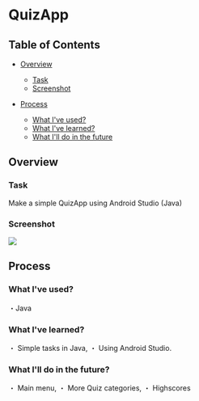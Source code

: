 # QuizApp

## Table of Contents

* [Overview](#overview)
  * [Task](#task)
  * [Screenshot](#screenshot)

* [Process](#process)
  * [What I've used?](#wiu)
  * [What I've learned?](#wil)
  * [What I'll do in the future](#wif)

<a name="overview"/>

## Overview

<a name="task"/>

### Task

Make a simple QuizApp using Android Studio (Java)

<a name="screenshot"/>

### Screenshot

<img src="quizappss">


<a name="process"/>

## Process

<a name="wiu"/>

### What I've used?

・Java

<a name="wil"/>

### What I've learned?

・ Simple tasks in Java,
・ Using Android Studio.

<a name="wif"/>

### What I'll do in the future?

・ Main menu, 
・ More Quiz categories, 
・ Highscores
